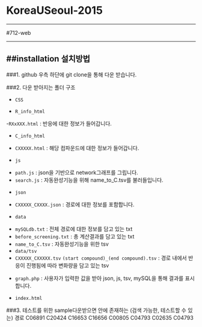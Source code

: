 # KoreaUSeoul-2015

---
#712-web

---
##installation 설치방법
---
###1. github 우측 하단에 git clone을 통해 다운 받습니다.

###2. 다운 받아지는 폴더 구조
+ `CSS` 

+ `R_info_html`

-`RXxXXX.html` : 반응에 대한 정보가 들어갑니다.

+ `C_info_html`
- `CXXXXX.html` : 해당 컴파운드에 대한 정보가 들어갑니다.

+ `js`
- `path.js` : json을 기반으로 network그래프를 그립니다.
- `search.js` : 자동완성기능을 위해 name_to_C.tsv를 불러들입니다.

+ `json`
- `CXXXXX_CXXXX.json` : 경로에 대한 정보를 포함합니다.

+ `data`
- `mySQLdb.txt` : 전체 경로에 대한 정보를 담고 있는 txt 
- `before_screening.txt` : 총 계산결과를 담고 있는 txt
- `name_to_C.tsv` : 자동완성기능을 위한 tsv 
- `data/tsv`
- `CXXXXX_CXXXXX.tsv` `(start compound)_(end compound).tsv` : 경로 내에서 반응이 진행됨에 따라 변화량을 담고 있는 tsv

+ `graph.php` : 사용자가 입력한 값을 받아 json, js, tsv, mySQL을 통해 결과를 표시합니다. 
- `index.html`

###3. 테스트를 위한 sample다운받으면 안에 존재하는 (검색 가능한, 테스트할 수 있는) 경로
C06891    C20424
C16653    C16656
C00805    C04793
C02635    C04793

